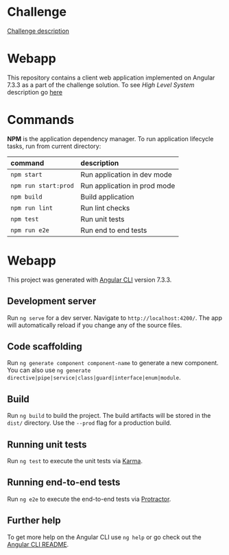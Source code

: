 # Challenge

[Challenge description](https://github.com/payvision-development/recruitment-challenges/tree/fullstack-engineer)

# Webapp

This repository contains a client web application implemented on Angular 7.3.3 as a part of the challenge solution. To see _High Level System_ description go [here](./../README.md)

# Commands

**NPM** is the application dependency manager. To run application lifecycle tasks, run from current directory:

| command | description |
| :----- | :------- |
| `npm start` | Run application in dev mode |
| `npm run start:prod` | Run application in prod mode |
| `npm build` | Build application |
| `npm run lint` | Run lint checks |
| `npm test` | Run unit tests |
| `npm run e2e` | Run end to end tests |

# Webapp

This project was generated with [Angular CLI](https://github.com/angular/angular-cli) version 7.3.3.

## Development server

Run `ng serve` for a dev server. Navigate to `http://localhost:4200/`. The app will automatically reload if you change any of the source files.

## Code scaffolding

Run `ng generate component component-name` to generate a new component. You can also use `ng generate directive|pipe|service|class|guard|interface|enum|module`.

## Build

Run `ng build` to build the project. The build artifacts will be stored in the `dist/` directory. Use the `--prod` flag for a production build.

## Running unit tests

Run `ng test` to execute the unit tests via [Karma](https://karma-runner.github.io).

## Running end-to-end tests

Run `ng e2e` to execute the end-to-end tests via [Protractor](http://www.protractortest.org/).

## Further help

To get more help on the Angular CLI use `ng help` or go check out the [Angular CLI README](https://github.com/angular/angular-cli/blob/master/README.md).
